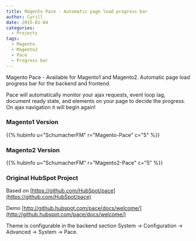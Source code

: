 ```yaml
---
title: Magento Pace - Automatic page load progress bar
author: Cyrill
date: 2015-01-04
categories:
  - Projects
tags:
  - Magento
  - Magento2
  - Pace
  - Progress bar
---
```


Magento Pace - Available for Magento1 and Magento2.
Automatic page load progress bar for the backend and frontend.

<!--more-->

Pace will automatically monitor your ajax requests, event loop lag, document ready state, and elements on 
your page to decide the progress. On ajax navigation it will begin again!

### Magento1 Version

{{% hubinfo u="SchumacherFM" r="Magento-Pace" c="5" %}}

### Magento2 Version

{{% hubinfo u="SchumacherFM" r="Magento2-Pace" c="5" %}}

### Original HubSpot Project

Based on [https://github.com/HubSpot/pace](https://github.com/HubSpot/pace)

Demo [http://github.hubspot.com/pace/docs/welcome/](http://github.hubspot.com/pace/docs/welcome/)

Theme is configurable in the backend section System -> Configuration -> Advanced -> System -> Pace.
